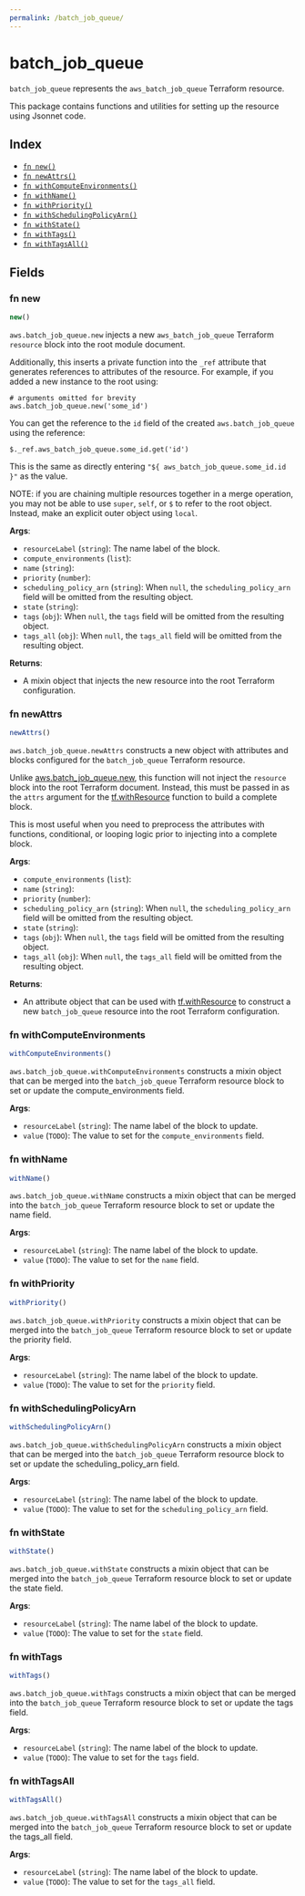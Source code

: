 ```yaml
---
permalink: /batch_job_queue/
---
```


# batch_job_queue

`batch_job_queue` represents the `aws_batch_job_queue` Terraform resource.



This package contains functions and utilities for setting up the resource using Jsonnet code.


## Index

* [`fn new()`](#fn-new)
* [`fn newAttrs()`](#fn-newattrs)
* [`fn withComputeEnvironments()`](#fn-withcomputeenvironments)
* [`fn withName()`](#fn-withname)
* [`fn withPriority()`](#fn-withpriority)
* [`fn withSchedulingPolicyArn()`](#fn-withschedulingpolicyarn)
* [`fn withState()`](#fn-withstate)
* [`fn withTags()`](#fn-withtags)
* [`fn withTagsAll()`](#fn-withtagsall)

## Fields

### fn new

```ts
new()
```


`aws.batch_job_queue.new` injects a new `aws_batch_job_queue` Terraform `resource`
block into the root module document.

Additionally, this inserts a private function into the `_ref` attribute that generates references to attributes of the
resource. For example, if you added a new instance to the root using:

    # arguments omitted for brevity
    aws.batch_job_queue.new('some_id')

You can get the reference to the `id` field of the created `aws.batch_job_queue` using the reference:

    $._ref.aws_batch_job_queue.some_id.get('id')

This is the same as directly entering `"${ aws_batch_job_queue.some_id.id }"` as the value.

NOTE: if you are chaining multiple resources together in a merge operation, you may not be able to use `super`, `self`,
or `$` to refer to the root object. Instead, make an explicit outer object using `local`.

**Args**:
  - `resourceLabel` (`string`): The name label of the block.
  - `compute_environments` (`list`): 
  - `name` (`string`): 
  - `priority` (`number`): 
  - `scheduling_policy_arn` (`string`):  When `null`, the `scheduling_policy_arn` field will be omitted from the resulting object.
  - `state` (`string`): 
  - `tags` (`obj`):  When `null`, the `tags` field will be omitted from the resulting object.
  - `tags_all` (`obj`):  When `null`, the `tags_all` field will be omitted from the resulting object.

**Returns**:
- A mixin object that injects the new resource into the root Terraform configuration.


### fn newAttrs

```ts
newAttrs()
```


`aws.batch_job_queue.newAttrs` constructs a new object with attributes and blocks configured for the `batch_job_queue`
Terraform resource.

Unlike [aws.batch_job_queue.new](#fn-batchjobqueuenew), this function will not inject the `resource`
block into the root Terraform document. Instead, this must be passed in as the `attrs` argument for the
[tf.withResource](https://github.com/tf-libsonnet/core/tree/main/docs#fn-withresource) function to build a complete block.

This is most useful when you need to preprocess the attributes with functions, conditional, or looping logic prior to
injecting into a complete block.

**Args**:
  - `compute_environments` (`list`): 
  - `name` (`string`): 
  - `priority` (`number`): 
  - `scheduling_policy_arn` (`string`):  When `null`, the `scheduling_policy_arn` field will be omitted from the resulting object.
  - `state` (`string`): 
  - `tags` (`obj`):  When `null`, the `tags` field will be omitted from the resulting object.
  - `tags_all` (`obj`):  When `null`, the `tags_all` field will be omitted from the resulting object.

**Returns**:
  - An attribute object that can be used with [tf.withResource](https://github.com/tf-libsonnet/core/tree/main/docs#fn-withresource) to construct a new `batch_job_queue` resource into the root Terraform configuration.


### fn withComputeEnvironments

```ts
withComputeEnvironments()
```

`aws.batch_job_queue.withComputeEnvironments` constructs a mixin object that can be merged into the `batch_job_queue`
Terraform resource block to set or update the compute_environments field.



**Args**:
  - `resourceLabel` (`string`): The name label of the block to update.
  - `value` (`TODO`): The value to set for the `compute_environments` field.


### fn withName

```ts
withName()
```

`aws.batch_job_queue.withName` constructs a mixin object that can be merged into the `batch_job_queue`
Terraform resource block to set or update the name field.



**Args**:
  - `resourceLabel` (`string`): The name label of the block to update.
  - `value` (`TODO`): The value to set for the `name` field.


### fn withPriority

```ts
withPriority()
```

`aws.batch_job_queue.withPriority` constructs a mixin object that can be merged into the `batch_job_queue`
Terraform resource block to set or update the priority field.



**Args**:
  - `resourceLabel` (`string`): The name label of the block to update.
  - `value` (`TODO`): The value to set for the `priority` field.


### fn withSchedulingPolicyArn

```ts
withSchedulingPolicyArn()
```

`aws.batch_job_queue.withSchedulingPolicyArn` constructs a mixin object that can be merged into the `batch_job_queue`
Terraform resource block to set or update the scheduling_policy_arn field.



**Args**:
  - `resourceLabel` (`string`): The name label of the block to update.
  - `value` (`TODO`): The value to set for the `scheduling_policy_arn` field.


### fn withState

```ts
withState()
```

`aws.batch_job_queue.withState` constructs a mixin object that can be merged into the `batch_job_queue`
Terraform resource block to set or update the state field.



**Args**:
  - `resourceLabel` (`string`): The name label of the block to update.
  - `value` (`TODO`): The value to set for the `state` field.


### fn withTags

```ts
withTags()
```

`aws.batch_job_queue.withTags` constructs a mixin object that can be merged into the `batch_job_queue`
Terraform resource block to set or update the tags field.



**Args**:
  - `resourceLabel` (`string`): The name label of the block to update.
  - `value` (`TODO`): The value to set for the `tags` field.


### fn withTagsAll

```ts
withTagsAll()
```

`aws.batch_job_queue.withTagsAll` constructs a mixin object that can be merged into the `batch_job_queue`
Terraform resource block to set or update the tags_all field.



**Args**:
  - `resourceLabel` (`string`): The name label of the block to update.
  - `value` (`TODO`): The value to set for the `tags_all` field.
